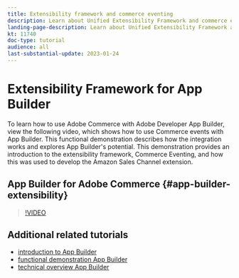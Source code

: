 ```yaml
---
title: Extensibility framework and commerce eventing
description: Learn about Unified Extensibility Framework and commerce evening
landing-page-description: Learn about Unified Extensibility Framework and commerce evening
kt: 11740
doc-type: tutorial
audience: all
last-substantial-update: 2023-01-24
---
```


# Extensibility Framework for App Builder

To learn how to use Adobe Commerce with Adobe Developer App Builder, view the following video, which shows how to use Commerce events with App Builder. This functional demonstration describes how the integration works and explores App Builder's potential. This demonstration provides an introduction to the extensibility framework, Commerce Eventing, and how this was used to develop the Amazon Sales Channel extension. 

## App Builder for Adobe Commerce {#app-builder-extensibility}

>[!VIDEO](https://video.tv.adobe.com/v/3413328)

## Additional related tutorials

- [introduction to App Builder](../app-builder/introduction-to-app-builder.md)
- [functional demonstration App Builder](../app-builder/app-builder-functional-demonstration.md)
- [technical overview App Builder](../app-builder/app-builder-technical-overview.md)
